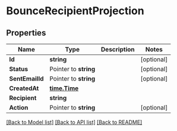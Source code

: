 # BounceRecipientProjection

## Properties

Name | Type | Description | Notes
------------ | ------------- | ------------- | -------------
**Id** | **string** |  | [optional] 
**Status** | Pointer to **string** |  | [optional] 
**SentEmailId** | Pointer to **string** |  | [optional] 
**CreatedAt** | [**time.Time**](time.Time) |  | 
**Recipient** | **string** |  | 
**Action** | Pointer to **string** |  | [optional] 

[[Back to Model list]](../README#documentation-for-models) [[Back to API list]](../README#documentation-for-api-endpoints) [[Back to README]](../README)


